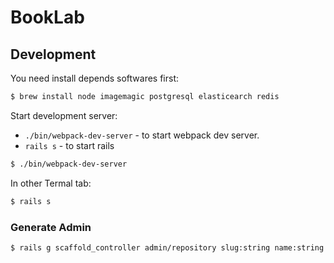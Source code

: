 # BookLab

## Development

You need install depends softwares first:

```bash
$ brew install node imagemagic postgresql elasticearch redis
```

Start development server:

- `./bin/webpack-dev-server` - to start webpack dev server.
- `rails s` - to start rails

```bash
$ ./bin/webpack-dev-server
```

In other Termal tab:

```bash
$ rails s
```

### Generate Admin

```bash
$ rails g scaffold_controller admin/repository slug:string name:string user:references description:string
```